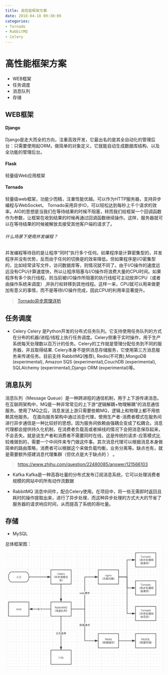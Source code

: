 ```yaml
---
title: 高性能框架方案
date: 2018-04-18 09:30:09
categories:
- Tornado
- RabbitMQ
- Celery
---
```


# 高性能框架方案
- WEB框架
- 任务调度
- 消息队列
- 存储

## WEB框架
#### Django
Django是走大而全的方向，注重高效开发，它最出名的是其全自动化的管理后台：只需要使用起ORM，做简单的对象定义，它就能自动生成数据库结构、以及全功能的管理后台。

#### Flask
轻量级Web应用框架

#### Tornado
轻量级web框架，功能少而精，注重性能优越。可以作为HTTP服务器，支持异步编程与WebSocket。
Tornado采用异步IO，可以轻松达到每秒上千个请求的效率。AIO的思想是当我们在等待结果的时候不阻塞，转而我们给框架一个回调函数作为参数，让框架在收到结果的时候再通过回调函数继续操作。这样，服务器就可以在等待结果的时候被解放去接受其他客户端的请求了。

###### 什么场景下使用并发编程？
并发编程等待目的是让程序“同时”执行多个任何。如果程序是计算密集型的，并发程序并没有优势，反而由于任何的切换是的效率降低。但如果程序是I/O密集型的，比如经常读写文件，访问数据库等，则情况就不同了。由于I/O操作的速度远远没有CPU计算速度快，所以让程序阻塞与I/O操作将浪费大量的CPU时间。如果程序有多个执行线程，则当前被I/O操作所阻塞的执行线程可主动放弃CPU（或者由操作系统来调度）,并执行权转移到其他线程。这样一来，CPU就可以用来做更加有意义的事情，而不是等待I/O操作完成，因此CPU的利用率显著提升。

> [Tornado异步原理详析](http://www.sohu.com/a/208627562_100033985)  

## 任务调度
- Celery
Celery 是Python开发的分布式任务队列。它支持使用任务队列的方式在分布的机器/进程/线程上执行任务调度。Celery侧重于实时操作，用于生产系统每天处理数以百万计的任务。Celery的工作就是管理分配任务到不同的服务器，并且取得结果.
Celery本身不提供消息存储服务，它使用第三方消息服务来传递任务。目前支持 RabbitMQ(推荐), Redis(不可靠),MongoDB (experimental), Amazon SQS (experimental),CouchDB (experimental), SQLAlchemy (experimental),Django ORM (experimental)等。

## 消息队列
消息队列（Message Queue）是一种跨进程的通信机制，用于上下游传递消息。在互联网架构中，MQ是一种非常常见的上下游“逻辑解耦+物理解耦”的消息通信服务。使用了MQ之后，消息发送上游只需要依赖MQ，逻辑上和物理上都不用依赖其他服务。
在面向服务架构中通过消息代理，使用生产者-消费者模式在服务间进行异步通信是一种比较好的思想。因为服务间依赖由强耦合变成了松耦合。消息代理都会提供持久化机制，在消费者负载高或者掉线的情况下会把消息保存起来，不会丢失。就是说生产者和消费者不需要同时在线，这是传统的请求-应答模式比较难做到的，需要一个中间件来专门做这件事。其次消息代理可以根据消息本身做简单的路由策略，消费者可以根据这个来做负载均衡，业务分离等。缺点也有，就是需要额外搭建消息代理集群（但优点是大于缺点的 ） 。
> https://www.zhihu.com/question/22480085/answer/121566103  

- Kafka
 Kafka是一种高吞吐量的分布式发布订阅消息系统，它可以处理消费者规模的网站中的所有动作流数据

- RabbitMQ
消息中间件，配合Celery使用。在项目中，将一些无需即时返回且耗时的操作提取出来，进行了异步处理，而这种异步处理的方式大大的节省了服务器的请求响应时间，从而提高了系统的吞吐量。

## 存储
- MySQL


总体框架图：
![](https://github.com/ShoreCN/ShoreCN.github.io/blob/master/resource/%E9%AB%98%E6%80%A7%E8%83%BD%E6%80%BB%E4%BD%93%E6%A1%86%E6%9E%B6%E5%9B%BE.png)


